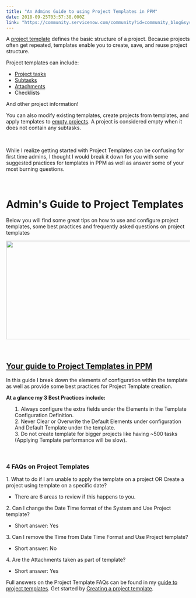 ```yaml
---
title: "An Admins Guide to using Project Templates in PPM"
date: 2018-09-25T03:57:38.000Z
link: "https://community.servicenow.com/community?id=community_blog&sys_id=187bb2bcdb7ceb84fff8a345ca961914"
---
```

<p style="text-align: left;">A <a href="https://docs.servicenow.com/bundle/london-it-business-management/page/product/project-management/concept/c_ProjectTemplates.html" target="_blank" rel="nofollow">project template</a> defines the basic structure of a project. Because projects often get repeated, templates enable you to create, save, and reuse project structure. </p>
<p style="text-align: left;">Project templates can include:</p>
<ul><li><a href="https://docs.servicenow.com/bundle/london-it-business-management/page/product/project-management/concept/c_ProjectTasks.html" target="_blank" rel="nofollow">Project tasks</a></li><li><a href="https://docs.servicenow.com/bundle/london-it-business-management/page/product/project-management/concept/c_ProjectTaskRelationDepend.html" target="_blank" rel="nofollow">Subtasks</a></li><li><a href="https://docs.servicenow.com/bundle/london-it-business-management/page/product/project-management/task/t_AddAnAttachmentToAProjectTemplate.html" target="_blank" rel="nofollow">Attachments</a></li><li>Checklists</li></ul>
<p>And other project information! </p>
<p style="text-align: left;">You can also modify existing templates, create projects from templates, and apply templates to <a href="https://docs.servicenow.com/bundle/london-it-business-management/page/product/project-management/task/t_ApplyTempProjWorkbench.html" target="_blank" rel="nofollow">empty projects</a>. A project is considered empty when it does not contain any subtasks. </p>
<p style="text-align: left;"> </p>
<p style="text-align: left;">While I realize getting started with Project Templates can be confusing for first time admins, I thought I would break it down for you with some suggested practices for templates in PPM as well as answer some of your most burning questions.</p>
<p> </p>
<h1 style="text-align: left;">Admin&#39;s Guide to Project Templates</h1>
<p>Below you will find some great tips on how to use and configure project templates, some best practices and frequently asked questions on project templates</p>
<p><img src="16f97eb0db7ceb84fff8a345ca961912.iix" width="965" height="269" /></p>
<p> </p>
<h2><a href="http://bit.ly/2zrBnVY" target="_blank" rel="nofollow">Your guide to Project Templates in PPM</a></h2>
<p>In this guide I break down the elements of configuration within the template as well as provide some best practices for Project Template creation.</p>
<p><strong>At a glance my 3 Best Practices include:</strong></p>
<ol style="margin-bottom: 0in; list-style-position: inside;"><li>Always configure the extra fields under the Elements in the Template Configuration Definition.</li><li>Never Clear or Overwrite the Default Elements under configuration And Default Template under the template.</li><li>Do not create template for bigger projects like having ~500 tasks (Applying Template performance will be slow).</li></ol>
<p> </p>
<h3>4 FAQs on Project Templates</h3>
<p>1. What to do if I am unable to apply the template on a project OR Create a project using template on a specific date?</p>
<ul><li>There are 6 areas to review if this happens to you.</li></ul>
<p>2. Can I change the Date Time format of the System and Use Project template?</p>
<ul><li>Short answer: Yes</li></ul>
<p>3. Can I remove the Time from Date Time Format and Use Project template?</p>
<ul><li>Short answer: No</li></ul>
<p>4. Are the Attachments taken as part of template?</p>
<ul><li>Short answer: Yes</li></ul>
<p><span class="tabs2_section tabs2_section_0 tabs2_section0 "><span class="section "><span style="display: block; overflow: hidden; overflow-wrap: break-word; resize: none;"><span class="tabs2_section tabs2_section_0 tabs2_section0 "><span class="section "><span style="display: block; overflow: hidden; overflow-wrap: break-word; resize: none;"><span class="tabs2_section tabs2_section_0 tabs2_section0 "><span class="tabs2_section tabs2_section_0 tabs2_section0 "><span class="section "><span style="display: block; overflow: hidden; overflow-wrap: break-word; resize: none;"><span id="section_tab.44a74ad885a7c100f6596ad4638974b6" class="tabs2_section tabs2_section_0 tabs2_section0 "><span id="section-44a74ad885a7c100f6596ad4638974b6" class="section "><span id="sys_readonly.kb_knowledge.text" style="display: block; overflow: hidden; overflow-wrap: break-word; resize: none;">Full answers on the Project Template FAQs can be found in my <a href="http://bit.ly/2zrBnVY" target="_blank" rel="nofollow">guide to project templates</a>. Get started by <a href="https://docs.servicenow.com/bundle/london-it-business-management/page/product/project-management/task/t_ViewAProjectTemplateForm.html" target="_blank" rel="nofollow">Creating a project template</a>.</span></span></span></span></span></span></span></span></span></span></span></span></span></p>
<p> </p>